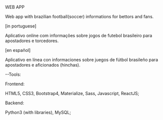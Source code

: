 WEB APP 

Web app with brazilian football(soccer) informations for bettors and fans. 

[in portuguese]

Aplicativo online com informações sobre jogos de futebol brasileiro para apostadores e torcedores. 

[en español]

Aplicativo en línea con informaciones sobre juegos de fútbol brasileño para apostadores e aficionados (hinchas).

--Tools:

Frontend:

HTML5, CSS3, Bootstrap4, Materialize, Sass, Javascript, ReactJS; 

Backend: 

Python3 (with libraries), MySQL;

